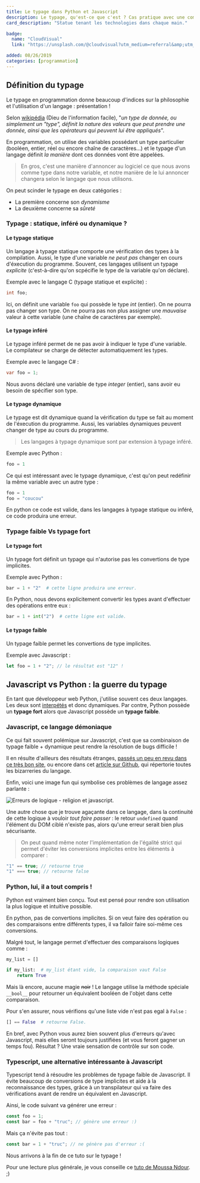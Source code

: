 ```yaml
---
title: Le typage dans Python et Javascript
description: Le typage, qu'est-ce que c'est ? Cas pratique avec une comparaison Python/Javascript !
card_description: "Statue tenant les technologies dans chaque main."

badge:
  name: "CloudVisual"
  link: "https://unsplash.com/@cloudvisual?utm_medium=referral&amp;utm_campaign=photographer-credit&amp;utm_content=creditBadge"

added: 08/26/2019
categories: [programmation]
---
```


## Définition du typage

Le typage en programmation donne beaucoup d'indices sur la philosophie et l'utilisation d'un langage : présentation !

Selon [wikipédia](<https://fr.wikipedia.org/wiki/Type_(informatique)>) (Dieu de l'information facile), "_un type de donnée, ou simplement un "type", définit la nature des valeurs que peut prendre une donnée, ainsi que les opérateurs qui peuvent lui être appliqués_".

En programmation, on utilise des variables possédant un type particulier (booléen, entier, réel ou encore chaîne de caractères...) et le typage d'un langage définit _la manière_ dont ces données vont être appelées.

> En gros, c'est une manière d'annoncer au logiciel ce que nous avons comme type dans notre variable, et notre manière de le lui annoncer changera selon le langage que nous utilisons.

On peut scinder le typage en deux catégories :

- La première concerne son _dynamisme_
- La deuxième concerne sa _sûreté_

### Typage : statique, inféré ou dynamique ?

#### Le typage statique

Un langage à typage statique comporte une vérification des types à la compilation. Aussi, le type d'une variable _ne peut pas_ changer en cours d'éxecution du programme. Souvent, ces langages utilisent un typage _explicite_ (c'est-à-dire qu'on scpécifie le type de la variable qu'on déclare).

Exemple avec le langage C (typage statique et explicite) :

```c
int foo;
```

Ici, on définit une variable `foo` qui possède le type _int_ (entier).
On ne pourra pas changer son type. On ne pourra pas non plus assigner une _mauvaise_ valeur à cette variable (une chaîne de caractères par exemple).

#### Le typage inféré

Le typage inféré permet de ne pas avoir à indiquer le type d'une variable. Le compilateur se charge de détecter automatiquement les types.

Exemple avec le langage C# :

```c#
var foo = 1;
```

Nous avons déclaré une variable de type _integer_ (entier), sans avoir eu besoin de spécifier son type.

#### Le typage dynamique

Le typage est dit dynamique quand la vérification du type se fait au moment de l'éxecution du programme. Aussi, les variables dynamiques peuvent changer de type au cours du programme.

> Les langages à typage dynamique sont par extension à typage inféré.

Exemple avec Python :

```python
foo = 1
```

Ce qui est intéressant avec le typage dynamique, c'est qu'on peut redéfinir la même variable avec un autre type :

```python
foo = 1
foo = "coucou"
```

En python ce code est valide, dans les langages à typage statique ou inféré, ce code produira une erreur.

### Typage faible Vs typage fort

#### Le typage fort

Un typage fort définit un typage qui n'autorise pas les convertions de type implicites.

Exemple avec Python :

```python
bar = 1 + "2"  # cette ligne produira une erreur.
```

En Python, nous devons explicitement convertir les types avant d'effectuer des opérations entre eux :

```python
bar = 1 + int("2")  # cette ligne est valide.
```

#### Le typage faible

Un typage faible permet les convertions de type implicites.

Exemple avec Javascript :

```javascript
let foo = 1 + "2"; // le résultat est "12" !
```

## Javascript vs Python : la guerre du typage

En tant que développeur web Python, j'utilise souvent ces deux langages. Les deux sont [interpétés](https://www.actuia.com/faq/quelle-est-la-difference-entre-langage-interprete-semi-interprete-et-compile/) et donc dynamiques. Par contre, Python possède un **typage fort** alors que Javascript possède un **typage faible**.

### Javascript, ce langage démoniaque

Ce qui fait souvent polémique sur Javascript, c'est que sa combinaison de typage faible + dynamique peut rendre la résolution de bugs difficile !

Il en résulte d'ailleurs des résultats étranges, [passés un peu en revu dans ce très bon site](https://javascript.info/comparison), ou encore dans cet [article sur Github](https://github.com/denysdovhan/wtfjs), qui répertorie toutes les bizarreries du langage.

Enfin, voici une image fun qui symbolise ces problèmes de langage assez parlante :

![Erreurs de logique - religion et javascript.](trinity.jpg)

Une autre chose que je trouve agaçante dans ce langage, dans la continuité de cette logique à vouloir _tout faire passer_ : le retour `undefined` quand l'élément du DOM ciblé n'existe pas, alors qu'une erreur serait bien plus sécurisante.

> On peut quand même noter l'implémentation de l'égalité strict qui permet d'éviter les conversions implicites entre les éléments à comparer :

```javascript
"1" == true; // retourne true
"1" === true; // retourne false
```

### Python, lui, il a tout compris !

Python est vraiment bien conçu. Tout est pensé pour rendre son utilisation la plus logique et intuitive possible.

En python, pas de convertions implicites. Si on veut faire des opération ou des comparaisons entre différents types, il va falloir faire soi-même ces conversions.

Malgré tout, le langage permet d'effectuer des comparaisons logiques comme :

```python
my_list = []

if my_list:  # my_list étant vide, la comparaison vaut False
    return True
```

Mais là encore, aucune magie ~~noir~~ ! Le langage utilise la méthode spéciale `__bool__` pour retourner un équivalent booléen de l'objet dans cette comparaison.

Pour s'en assurer, nous vérifions qu'une liste vide n'est pas egal à `False` :

```python
[] == False  # retourne False.
```

En bref, avec Python vous aurez bien souvent plus d'erreurs qu'avec Javascript, mais elles seront toujours justifiées (et vous feront gagner un temps fou). Résultat ? Une vraie sensation de contrôle sur son code.

### Typescript, une alternative intéressante à Javascript

Typescript tend à résoudre les problèmes de typage faible de Javascript. Il évite beaucoup de conversions de type implicites et aide à la reconnaissance des types, grâce à un transpilateur qui va faire des vérifications avant de rendre un équivalent en Javascript.

Ainsi, le code suivant va générer une erreur :

```typescript
const foo = 1;
const bar = foo + "truc"; // génère une erreur :)
```

Mais ça n'évite pas tout :

```typescript
const bar = 1 + "truc"; // ne génère pas d'erreur :(
```

Nous arrivons à la fin de ce tuto sur le typage !

Pour une lecture plus générale, je vous conseille ce [tuto de Moussa Ndour](https://medium.com/@touskar/les-syst%C3%A8mes-de-typage-des-variables-e095648e4c87). ;)
